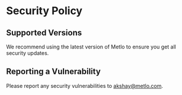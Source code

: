 # Security Policy

## Supported Versions

We recommend using the latest version of Metlo to ensure you get all security updates.

## Reporting a Vulnerability

Please report any security vulnerabilities to akshay@metlo.com.